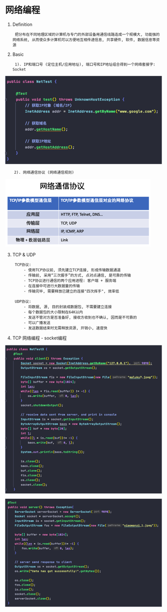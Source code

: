 # 网络编程


1. Definition
        
        把分布在不同地理区域的计算机与专门的外部设备用通信线路连成一个规模大, 功能强的网络系统, 从而使众多计算机可以方便地互相传递信息, 共享硬件, 软件, 数据信息等资源


2. Basic

        1). IP和端口号 (定位主机/应用地址), 端口号和IP地址组合得到一个网络套接字: Socket

![InetAddress](image/InetAddress.png)
        
        2). 网络通信协议 (网络通信规则)
    
![NetworkProtocol](image/NetworkProtocol.png)
    

3. TCP & UDP

        TCP协议:
            - 使用TCP协议前, 须先建立TCP连接, 形成传输数据通道
            - 传输前, 采用“三次握手”的方式, 点对点通信, 是可靠的传输
            - TCP协议进行通信的两个应用进程: 客户端 + 服务端
            - 在连接中可进行大数据量的传输
            - 传输完毕, 需要释放已建立的连接"四次挥手", 效率低
        
        UDP协议:
            - 将数据, 源, 目的封装成数据包, 不需要建立连接
            - 每个数据包的大小限制在64K以内
            - 发送不管对方是否准备好, 接收方收到也不确认, 因而是不可靠的
            - 可以广播发送
            - 发送数据结束时无需释放资源, 开销小, 速度快


4. TCP 网络编程 - socket编程

![TCPClient](image/TCPClient.png)

![TCPServer](image/TCPServer.png)
